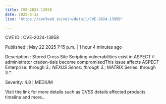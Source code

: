 ```yaml
---
title: CVE-2024-13958
date: 2025-5-22
lien: "https://cvefeed.io/vuln/detail/CVE-2024-13958"

---
```


CVE ID : CVE-2024-13958

Published :  May 22
2025
7:15 p.m. | 1 hour
4 minutes ago

Description : Stored Cross Site Scripting vulnerabilities exist in ASPECT if administrator creden-tials become compromisedThis issue affects ASPECT-Enterprise: through 3.*; NEXUS Series: through 3.*; MATRIX Series: through 3.*.

Severity: 4.8 | MEDIUM

Visit the link for more details
such as CVSS details
affected products
timeline
and more...
